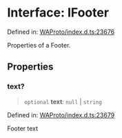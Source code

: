# Interface: IFooter

Defined in: [WAProto/index.d.ts:23676](https://github.com/Fokusdotid/Baileys/blob/8399cb6fd4e55090cdf57b06ffaae3e8a88880fe/WAProto/index.d.ts#L23676)

Properties of a Footer.

## Properties

### text?

> `optional` **text**: `null` \| `string`

Defined in: [WAProto/index.d.ts:23679](https://github.com/Fokusdotid/Baileys/blob/8399cb6fd4e55090cdf57b06ffaae3e8a88880fe/WAProto/index.d.ts#L23679)

Footer text
